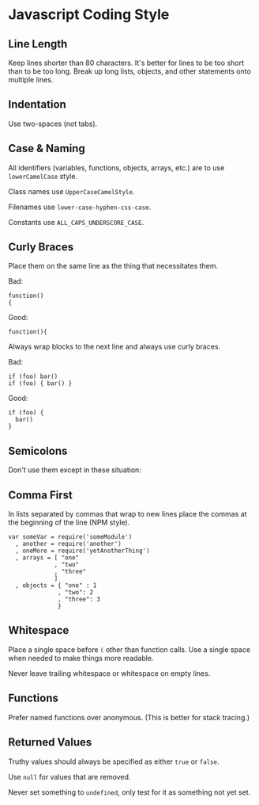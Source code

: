 # Javascript Coding Style

## Line Length

Keep lines shorter than 80 characters.  It's better for lines to be
too short than to be too long.  Break up long lists, objects, and other
statements onto multiple lines.

## Indentation

Use two-spaces (not tabs).

## Case & Naming

All identifiers (variables, functions, objects, arrays, etc.) are to use
`lowerCamelCase` style.

Class names use `UpperCaseCamelStyle`.

Filenames use `lower-case-hyphen-css-case`.

Constants use `ALL_CAPS_UNDERSCORE_CASE`.

## Curly Braces

Place them on the same line as the thing that necessitates them.

Bad:

    function()
    {

Good:

    function(){

Always wrap blocks to the next line and always use curly braces.

Bad:

    if (foo) bar()
    if (foo) { bar() }

Good:

    if (foo) {
      bar()
    }

## Semicolons

Don't use them except in these situation:

## Comma First

In lists separated by commas that wrap to new lines place the commas
at the beginning of the line (NPM style).

    var someVar = require('someModule')
      , another = require('another')
      , oneMore = require('yetAnotherThing')
      , arrays = [ "one"
                 , "two"
                 , "three"
                 ]
      , objects = { "one" : 1
                  , "two": 2
                  , "three": 3
                  }

## Whitespace

Place a single space before `(` other than function calls. Use a single space
when needed to make things more readable.

Never leave trailing whitespace or whitespace on empty lines.

## Functions

Prefer named functions over anonymous. (This is better for stack tracing.)

## Returned Values

Truthy values should always be specified as either `true` or `false`.

Use `null` for values that are removed.

Never set something to `undefined`, only test for it as something not yet set.
